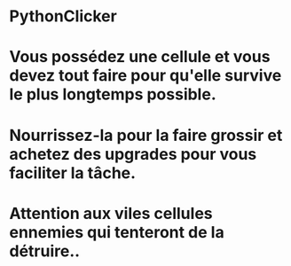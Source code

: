 # PythonClicker
# Vous possédez une cellule et vous devez tout faire pour qu'elle survive le plus longtemps possible. 
# Nourrissez-la pour la faire grossir et achetez des upgrades pour vous faciliter la tâche.
# Attention aux viles cellules ennemies qui tenteront de la détruire..
